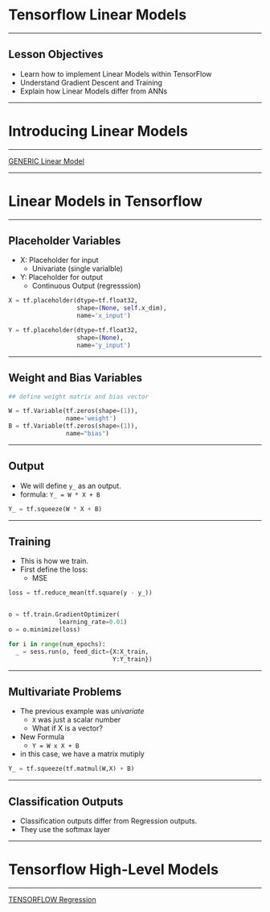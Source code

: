 # Tensorflow Linear Models
---


## Lesson Objectives

 * Learn how to implement Linear Models within TensorFlow
 * Understand Gradient Descent and Training
 * Explain how Linear Models differ from ANNs

---

# Introducing Linear Models

---

[GENERIC Linear Model](../generic/DL-Linear.md)

---

# Linear Models in Tensorflow

---

## Placeholder Variables
 * X: Placeholder for input
   - Univariate (single varialble)
 * Y: Placeholder for output
   - Continuous Output (regresssion)

```python
X = tf.placeholder(dtype=tf.float32,
                   shape=(None, self.x_dim),
                   name='x_input')

Y = tf.placeholder(dtype=tf.float32,
                   shape=(None),
                   name='y_input')
```

---

## Weight and Bias Variables
 

```python
## define weight matrix and bias vector

W = tf.Variable(tf.zeros(shape=(1)),
                name='weight')
B = tf.Variable(tf.zeros(shape=(1)), 
                name="bias")

```

---

## Output
 * We will define `y_` as an output.
 * formula: `Y_ = W * X + B`

```python
Y_ = tf.squeeze(W * X + B)
```

---

## Training 

 * This is how we train.
 * First define the loss:
   - MSE  

```python
loss = tf.reduce_mean(tf.square(y - y_))


o = tf.train.GradientOptimizer(
              learning_rate=0.01)
o = o.minimize(loss)

for i in range(num_epochs):
  _ = sess.run(o, feed_dict={X:X_train,
                             Y:Y_train})
```

---

## Multivariate Problems
 * The previous example was *univariate*
   - `X` was just a scalar number
   - What if X is a vector?
 * New Formula
   - `Y = W x X + B`
 * in this case, we have a matrix mutiply

```python
Y_ = tf.squeeze(tf.matmul(W,X) + B)
```

---

## Classification Outputs
 * Classification outputs differ from Regression outputs.
 * They use the softmax layer

---
# Tensorflow High-Level Models

---

[TENSORFLOW Regression](./TENSORFLOW-Regression.md)
